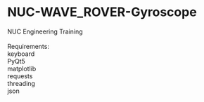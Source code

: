 # NUC-WAVE_ROVER-Gyroscope
NUC Engineering Training
<br>
<br>
Requirements:
<br>
keyboard
<br>
PyQt5
<br>
matplotlib
<br>
requests
<br>
threading
<br>
json
